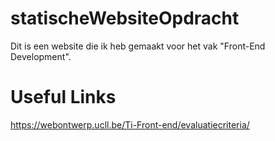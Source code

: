 # statischeWebsiteOpdracht

Dit is een website die ik heb gemaakt voor het vak "Front-End Development".


# Useful Links
https://webontwerp.ucll.be/Ti-Front-end/evaluatiecriteria/